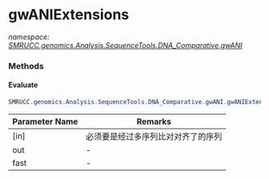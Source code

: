 ﻿# gwANIExtensions
_namespace: [SMRUCC.genomics.Analysis.SequenceTools.DNA_Comparative.gwANI](./index.md)_





### Methods

#### Evaluate
```csharp
SMRUCC.genomics.Analysis.SequenceTools.DNA_Comparative.gwANI.gwANIExtensions.Evaluate(System.String,System.String,System.Boolean)
```


|Parameter Name|Remarks|
|--------------|-------|
|[in]|必须要是经过多序列比对对齐了的序列|
|out|-|
|fast|-|



